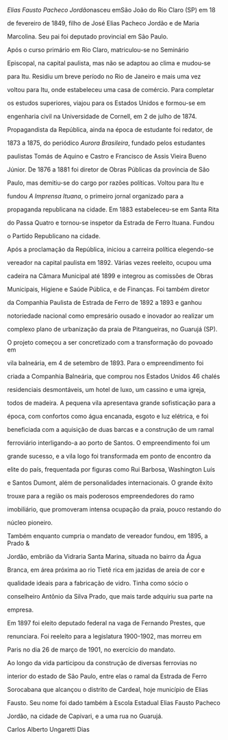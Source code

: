 

*Elias Fausto Pacheco Jordão*nasceu emSão João do Rio Claro (SP) em 18

de fevereiro de 1849, filho de José Elias Pacheco Jordão e de Maria

Marcolina. Seu pai foi deputado provincial em São Paulo.



Após o curso primário em Rio Claro, matriculou-se no Seminário

Episcopal, na capital paulista, mas não se adaptou ao clima e mudou-se

para Itu. Residiu um breve período no Rio de Janeiro e mais uma vez

voltou para Itu, onde estabeleceu uma casa de comércio. Para completar

os estudos superiores, viajou para os Estados Unidos e formou-se em

engenharia civil na Universidade de Cornell, em 2 de julho de 1874.

Propagandista da República, ainda na época de estudante foi redator, de

1873 a 1875, do periódico *Aurora Brasileira*, fundado pelos estudantes

paulistas Tomás de Aquino e Castro e Francisco de Assis Vieira Bueno

Júnior. De 1876 a 1881 foi diretor de Obras Públicas da província de São

Paulo, mas demitiu-se do cargo por razões políticas. Voltou para Itu e

fundou *A* *Imprensa Ituana*, o primeiro jornal organizado para a

propaganda republicana na cidade. Em 1883 estabeleceu-se em Santa Rita

do Passa Quatro e tornou-se inspetor da Estrada de Ferro Ituana. Fundou

o Partido Republicano na cidade.



Após a proclamação da República, iniciou a carreira política elegendo-se

vereador na capital paulista em 1892. Várias vezes reeleito, ocupou uma

cadeira na Câmara Municipal até 1899 e integrou as comissões de Obras

Municipais, Higiene e Saúde Pública, e de Finanças. Foi também diretor

da Companhia Paulista de Estrada de Ferro de 1892 a 1893 e ganhou

notoriedade nacional como empresário ousado e inovador ao realizar um

complexo plano de urbanização da praia de Pitangueiras, no Guarujá (SP).

O projeto começou a ser concretizado com a transformação do povoado em

vila balneária, em 4 de setembro de 1893. Para o empreendimento foi

criada a Companhia Balneária, que comprou nos Estados Unidos 46 chalés

residenciais desmontáveis, um hotel de luxo, um cassino e uma igreja,

todos de madeira. A pequena vila apresentava grande sofisticação para a

época, com confortos como água encanada, esgoto e luz elétrica, e foi

beneficiada com a aquisição de duas barcas e a construção de um ramal

ferroviário interligando-a ao porto de Santos. O empreendimento foi um

grande sucesso, e a vila logo foi transformada em ponto de encontro da

elite do país, frequentada por figuras como Rui Barbosa, Washington Luís

e Santos Dumont, além de personalidades internacionais. O grande êxito

trouxe para a região os mais poderosos empreendedores do ramo

imobiliário, que promoveram intensa ocupação da praia, pouco restando do

núcleo pioneiro.



Também enquanto cumpria o mandato de vereador fundou, em 1895, a Prado &

Jordão, embrião da Vidraria Santa Marina, situada no bairro da Água

Branca, em área próxima ao rio Tietê rica em jazidas de areia de cor e

qualidade ideais para a fabricação de vidro. Tinha como sócio o

conselheiro Antônio da Silva Prado, que mais tarde adquiriu sua parte na

empresa.



Em 1897 foi eleito deputado federal na vaga de Fernando Prestes, que

renunciara. Foi reeleito para a legislatura 1900-1902, mas morreu em

Paris no dia 26 de março de 1901, no exercício do mandato.



Ao longo da vida participou da construção de diversas ferrovias no

interior do estado de São Paulo, entre elas o ramal da Estrada de Ferro

Sorocabana que alcançou o distrito de Cardeal, hoje município de Elias

Fausto. Seu nome foi dado também à Escola Estadual Elias Fausto Pacheco

Jordão, na cidade de Capivari, e a uma rua no Guarujá.



Carlos Alberto Ungaretti Dias



